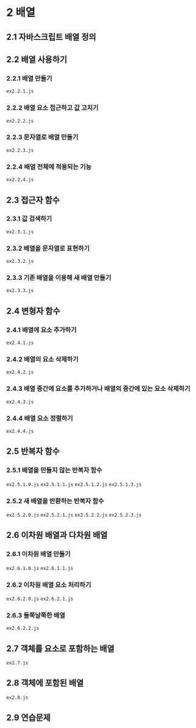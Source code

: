 # 2 배열


## 2.1 자바스크립트 배열 정의


## 2.2 배열 사용하기
### 2.2.1 배열 만들기
`ex2.2.1.js`
### 2.2.2 배열 요소 접근하고 값 고치기
`ex2.2.2.js`
### 2.2.3 문자열로 배열 만들기
`ex2.2.3.js`
### 2.2.4 배열 전체에 적용되는 기능
`ex2.2.4.js`


## 2.3 접근자 함수
### 2.3.1 값 검색하기
`ex2.3.1.js`
### 2.3.2 배열을 문자열로 표현하기
`ex2.3.2.js`
### 2.3.3 기존 배열을 이용해 새 배열 만들기
`ex2.3.3.js`


## 2.4 변형자 함수
### 2.4.1 배열에 요소 추가하기
`ex2.4.1.js`
### 2.4.2 배열의 요소 삭제하기
`ex2.4.2.js`
### 2.4.3 배열 중간에 요소를 추가하거나 배열의 중간에 있는 요소 삭제하기
`ex2.4.3.js`
### 2.4.4 배열 요소 정렬하기
`ex2.4.4.js`

## 2.5 반복자 함수
### 2.5.1 배열을 만들지 않는 반복자 함수
`ex2.5.1.0.js`
`ex2.5.1.1.js`
`ex2.5.1.2.js`
`ex2.5.1.3.js`
### 2.5.2 새 배열을 반환하는 반복자 함수
`ex2.5.2.0.js`
`ex2.5.2.1.js`
`ex2.5.2.2.js`
`ex2.5.2.3.js`


## 2.6 이차원 배열과 다차원 배열
### 2.6.1 이차원 배열 만들기
`ex2.6.1.0.js`
`ex2.6.1.1.js`
### 2.6.2 이차원 배열 요소 처리하기
`ex2.6.2.0.js`
`ex2.6.2.1.js`
### 2.6.3 들쭉날쭉한 배열
`ex2.6.2.2.js`


## 2.7 객체를 요소로 포함하는 배열
`ex2.7.js`
## 2.8 객체에 포함된 배열
`ex2.8.js`
## 2.9 연습문제
